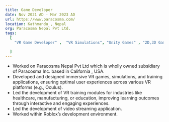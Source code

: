 ```yaml
---
title: Game Developer
date: Nov 2021 AD - Mar 2023 AD
url: https://www.paracosma.com/
location: Kathmandu , Nepal
org: Paracosma Nepal Pvt Ltd.
tags:
  [
    "VR Game Developer" ,  "VR Simulations", "Unity Games" , "2D,3D Games" , "Roblox"

  ]
---
```

- Worked on Paracosma Nepal Pvt Ltd which is wholly owned subsidiary of Paracosma Inc. based in California , USA.
- Developed and designed immersive VR games, simulations, and training applications, ensuring optimal user experiences across various VR platforms (e.g., Oculus).
- Led the development of VR training modules for industries like healthcare, manufacturing, or education, improving learning outcomes through interactive and engaging experiences.
- Led the development of video streaming application.
- Worked within Roblox’s development environment.
